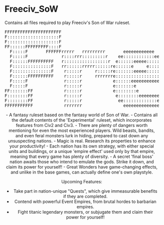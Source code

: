 # Freeciv_SoW
Contains all files required to play Freeciv's Son of War ruleset.     
<div align="center"><pre>
FFFFFFFFFFFFFFFFFFFFFF                                                                                  iiii                                   SSSSSSSSSSSSSSS                                                           
F::::::::::::::::::::F                                                                                 i::::i                                SS:::::::::::::::S                                                          
F::::::::::::::::::::F                                                                                  iiii                                S:::::SSSSSS::::::S                                                          
FF::::::FFFFFFFFF::::F                                                                                                                      S:::::S     SSSSSSS                                                          
  F:::::F       FFFFFFrrrrr   rrrrrrrrr       eeeeeeeeeeee        eeeeeeeeeeee        cccccccccccccccciiiiiii vvvvvvv           vvvvvvv     S:::::S               ooooooooooo   wwwwwww           wwwww           wwwwwww
  F:::::F             r::::rrr:::::::::r    ee::::::::::::ee    ee::::::::::::ee    cc:::::::::::::::ci:::::i  v:::::v         v:::::v      S:::::S             oo:::::::::::oo  w:::::w         w:::::w         w:::::w 
  F::::::FFFFFFFFFF   r:::::::::::::::::r  e::::::eeeee:::::ee e::::::eeeee:::::ee c:::::::::::::::::c i::::i   v:::::v       v:::::v        S::::SSSS         o:::::::::::::::o  w:::::w       w:::::::w       w:::::w  
  F:::::::::::::::F   rr::::::rrrrr::::::re::::::e     e:::::ee::::::e     e:::::ec:::::::cccccc:::::c i::::i    v:::::v     v:::::v          SS::::::SSSSS    o:::::ooooo:::::o   w:::::w     w:::::::::w     w:::::w   
  F:::::::::::::::F    r:::::r     r:::::re:::::::eeeee::::::ee:::::::eeeee::::::ec::::::c     ccccccc i::::i     v:::::v   v:::::v             SSS::::::::SS  o::::o     o::::o    w:::::w   w:::::w:::::w   w:::::w    
  F::::::FFFFFFFFFF    r:::::r     rrrrrrre:::::::::::::::::e e:::::::::::::::::e c:::::c              i::::i      v:::::v v:::::v                 SSSSSS::::S o::::o     o::::o     w:::::w w:::::w w:::::w w:::::w     
  F:::::F              r:::::r            e::::::eeeeeeeeeee  e::::::eeeeeeeeeee  c:::::c              i::::i       v:::::v:::::v                       S:::::So::::o     o::::o      w:::::w:::::w   w:::::w:::::w      
  F:::::F              r:::::r            e:::::::e           e:::::::e           c::::::c     ccccccc i::::i        v:::::::::v                        S:::::So::::o     o::::o       w:::::::::w     w:::::::::w       
FF:::::::FF            r:::::r            e::::::::e          e::::::::e          c:::::::cccccc:::::ci::::::i        v:::::::v             SSSSSSS     S:::::So:::::ooooo:::::o        w:::::::w       w:::::::w        
F::::::::FF            r:::::r             e::::::::eeeeeeee   e::::::::eeeeeeee   c:::::::::::::::::ci::::::i         v:::::v              S::::::SSSSSS:::::So:::::::::::::::o         w:::::w         w:::::w         
F::::::::FF            r:::::r              ee:::::::::::::e    ee:::::::::::::e    cc:::::::::::::::ci::::::i          v:::v               S:::::::::::::::SS  oo:::::::::::oo           w:::w           w:::w          
FFFFFFFFFFF            rrrrrrr                eeeeeeeeeeeeee      eeeeeeeeeeeeee      cccccccccccccccciiiiiiii           vvv                 SSSSSSSSSSSSSSS      ooooooooooo              www             www           
</pre>
- A fantasy ruleset based on the fantasy world of Son of War. 
- Contains all the default contents of the 'Experimental' ruleset, which incorporates features from Civ2 and Civ3.
- There are plenty of dangers worth mentioning for even the most experienced players. Wild beasts, bandits, and even feral monsters lurk in hiding, prepared to cast down any unsuspecting nations.
- Magic is real. Research its properties to enhance your productivity!
- Each nation has its own strategy, with either special units and buildings, or a unique 'empire effect' used only by that empire, meaning that every game has plenty of diversity.
- A secret 'final boss' nation awaits those who intend to emulate the gods. Strike it down, and claim its power for yourself!
- Great Wonders have game-changing effects, and unlike in the base games, can actually define one's own playstyle.

Upcoming Features:
- Take part in nation-unique "Quests", which give immeasurable benefits if they are completed.
- Contend with powerful Event Empires, from brutal hordes to barbarian empires.
- Fight titanic legendary monsters, or subjugate them and claim their power for yourself!
